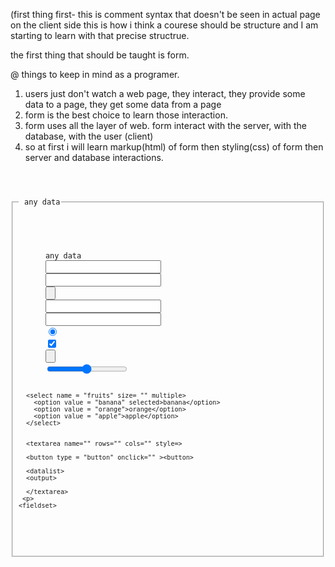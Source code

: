 (first thing first- this is comment syntax that doesn't be seen in actual page on the client side
this is how i think a courese should be structure and I am starting to learn with that precise structrue.


the first thing that should be taught is form.


@ things to keep in mind as a programer.
1. users just don't watch a web page, they interact, they provide some data to a page, they get some data from a page
2. form is the best choice to learn those interaction.
3. form uses all the layer of web. form interact with the server, with the database, with the user (client)
4. so at first i will learn markup(html) of form then styling(css) of form then server and database interactions.
<code>
<form name="" action="" enctype="" target="" method= "" autocomplete>
  <fieldset>
    <legend> any data</legend>
    <p>
      <label>any data</label>
      <input type= "text" name="" id="" value="" class="" placeholder="" />
      <input type= "password" name="" id="" value="" class="" placeholder="" />
      <input type= "submit" name="" id="" value="" class="" onclick="" />
      <input type= "tel" name="" id="" value="" class="" placeholder="" />
      <input type= "num" name="" id="" value="" class="" placeholder="" />
      <input type= "radio" name="" id="" value="" class="" placeholder="" checked />
      <input type= "checkbox" name="" id="" value="" class="" placeholder="" checked/>
      <input type= "button" name="" id="" value="" class="" placeholder="" />
      <input type= "range" name="" id="" value="" class="" placeholder="" />
      
      
      <select name = "fruits" size= "" multiple>
        <option value = "banana" selected>banana</option>
        <option value = "orange">orange</option>
        <option value = "apple">apple</option>
      </select>
      
      
      <textarea name="" rows="" cols="" style=>
      
      <button type = "button" onclick="" ><button>
      
      <datalist>
      <output>
      
      </textarea>
     <p>
    <fieldset>
 </form
      
</code>
